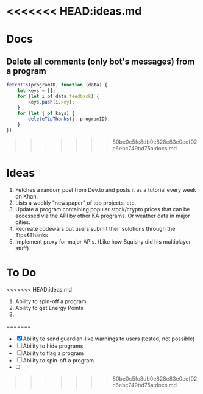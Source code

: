 <<<<<<< HEAD:ideas.md
=======
# Docs

## Delete all comments (only bot's messages) from a program

```javascript
fetchTTs(programID, function (data) {
    let keys = [];
    for (let i of data.feedback) {
        keys.push(i.key);
    }
    for (let j of keys) {
        deleteTipThanks(j, programID);
    }
});
```

>>>>>>> 80be0c5fc8db0e828e83e0cef02c6ebc749bd75a:docs.md
# Ideas

1. Fetches a random post from Dev.to and posts it as a tutorial every week on Khan.
2. Lists a weekly "newspaper" of top projects, etc.
3. Update a program containing popular stock/crypto prices that can be accessed via the API by other KA programs. Or weather data in major cities.
4. Recreate codewars but users submit their solutions through the Tips&Thanks
5. Implement proxy for major APIs. (Like how Squishy did his multiplayer stuff)

# To Do
<<<<<<< HEAD:ideas.md
1. Ability to spin-off a program
2. Ability to get Energy Points
3. 
=======

-   [x] Ability to send guardian-like warnings to users (tested, not possible)
-   [ ] Ability to hide programs
-   [ ] Ability to flag a program
-   [ ] Ability to spin-off a program
-   [ ]
>>>>>>> 80be0c5fc8db0e828e83e0cef02c6ebc749bd75a:docs.md
